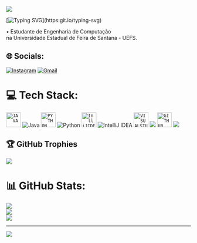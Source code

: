 
          
<img src="https://capsule-render.vercel.app/api?type=waving&color=9932CC&height=125&section=header"/>

[![Typing SVG](https://readme-typing-svg.herokuapp.com/?color=9932CC&size=35&center=true&vCenter=true&width=1000&lines=Hello,+my+name+is+Luis+Mario;)](https:git.io/typing-svg)

 • Estudante de Engenharia de Computação <br>na Universidade Estadual de Feira de Santana - UEFS.


## 🌐 Socials:
[![Instagram](https://img.shields.io/badge/Instagram-%23E4405F.svg?style=for-the-badge&logo=Instagram&logoColor=white)](https://instagram.com/luismario_rc) 
[![Gmail](https://img.shields.io/badge/Gmail-%23E4405F.svg?style=for-the-badge&logo=Gmail&logoColor=white)](mailto:luismariocarneiro8@gmail.com) 

# 💻 Tech Stack:
<code><img width="40px" src="https://cdn.jsdelivr.net/gh/devicons/devicon/icons/java/java-original.svg" title = "JAVA"/></code>
![Java](https://img.shields.io/badge/Java-%23ED8B00.svg?style=for-the-badge&logo=Java&logoColor=white)
<code><img width="40px" src="https://cdn.jsdelivr.net/gh/devicons/devicon/icons/python/python-original.svg" title = "PYTHON"/></code>
![Python](https://img.shields.io/badge/python-3670A0?style=for-the-badge&logo=python&logoColor=ffdd54)
<code><img width="40px" src="https://cdn.jsdelivr.net/gh/devicons/devicon/icons/intellij/intellij-original.svg" title = "InlliJIDEA"/></code>
![IntelliJ IDEA](https://img.shields.io/badge/IntelliJIDEA-000000.svg?style=for-the-badge&logo=intellij-idea&logoColor=white)
<code><img width="40px" src="https://cdn.jsdelivr.net/gh/devicons/devicon/icons/visualstudio/visualstudio-plain.svg" title = "VISUALSTUDIO"/></code>
<img src="https://img.shields.io/badge/Visual%20Studio%20Code-0078d7.svg?style=for-the-badge&logo=visual-studio-code&logoColor=white" />
<code><img width="40px" src="https://cdn.jsdelivr.net/gh/devicons/devicon/icons/github/github-original.svg" title = "GITHUB"/></code>
<img src="https://img.shields.io/badge/github-0078d7.svg?style=for-the-badge&logo=github&logoColor=white" />

          

## 🏆 GitHub Trophies
![](https://github-profile-trophy.vercel.app/?username=LuisMarioRC&theme=radical&no-frame=false&no-bg=true&margin-w=4)

# 📊 GitHub Stats:
![](https://github-readme-stats.vercel.app/api?username=LuisMarioRC&theme=midnight-purple&hide_border=true&include_all_commits=true&count_private=true)<br/>
![](https://github-readme-streak-stats.herokuapp.com/?user=LuisMarioRC&theme=midnight-purple&hide_border=true)<br/>
![](https://github-readme-stats.vercel.app/api/top-langs/?username=LuisMarioRC&theme=midnight-purple&hide_border=true&include_all_commits=true&count_private=true&layout=compact)

---
[![](https://visitcount.itsvg.in/api?id=LuisMarioRC&label=Profile%20Views&color=11&icon=0&pretty=true)](https://visitcount.itsvg.in)

<!-- Proudly created with GPRM ( https://gprm.itsvg.in ) -->
